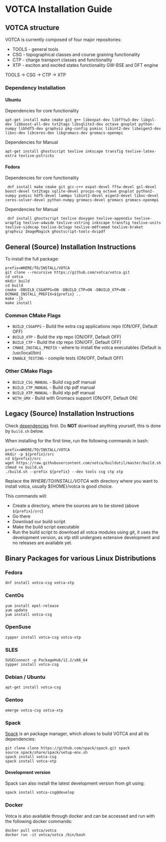 # VOTCA Installation Guide

## VOTCA structure

VOTCA is currently composed of four major repositories:

* TOOLS - general tools 
* CSG - topographical classes and course graining functionality
* CTP - charge transport classes and functionality
* XTP - exciton and excited states functionality GW-BSE and DFT engine

TOOLS -> CSG -> CTP -> XTP

### Dependency Installation
#### Ubuntu
Dependencies for core functionality

    apt-get install make cmake git g++ libexpat-dev libfftw3-dev libgsl-dev libboost-all-dev txt2tags libsqlite3-dev octave gnuplot python-numpy libhdf5-dev graphviz pkg-config psmisc libint2-dev libeigen3-dev libxc-dev libceres-dev libgromacs-dev gromacs-openmpi
    
Dependencies for Manual

    apt-get install ghostscript texlive inkscape transfig texlive-latex-extra texlive-pstricks
    
#### Fedora
Dependencies for core functionality

     dnf install make cmake git gcc-c++ expat-devel fftw-devel gsl-devel boost-devel txt2tags sqlite-devel procps-ng octave gnuplot python2-numpy psmisc hdf5-devel lammps libint2-devel eigen3-devel libxc-devel ceres-solver-devel python-numpy gromacs-devel gromacs gromacs-openmpi

Dependencies for Manual

     dnf install ghostscript texlive doxygen texlive-appendix texlive-wrapfig texlive-a4wide texlive-xstring inkscape transfig texlive-units texlive-sidecap texlive-bclogo texlive-mdframed texlive-braket graphviz ImageMagick ghostscript-tools-dvipdf


## General (Source) Installation Instructions 

To install the full package:

    prefix=WHERE/TO/INSTALL/VOTCA
    git clone --recursive https://github.com/votca/votca.git
    cd votca
    mkdir build
    cd build
    cmake -DBUILD_CSGAPPS=ON -DBUILD_CTP=ON -DBUILD_XTP=ON -DCMAKE_INSTALL_PREFIX=${prefix} ..
    make -j5
    make install

### Common CMake Flags

* `BUILD_CSGAPPS` - Build the extra csg applications repo (ON/OFF, Default OFF)
* `BUILD_XTP` - Build the xtp repo (ON/OFF, Default OFF)
* `BUILD_CTP` - Build the ctp repo (ON/OFF, Default OFF)
* `CMAKE_INSTALL_PREFIX` - where to install the votca executables (Default is /usr/local/bin)
* `ENABLE_TESTING` - compile tests (ON/OFF, Default OFF)

### Other CMake Flags

 * `BUILD_CSG_MANUAL` - Build csg pdf manual
 * `BUILD_CTP_MANUAL` - Build ctp pdf manual
 * `BUILD_XTP_MANUAL` - Build xtp pdf manual
 * `WITH_GMX` - Build with Gromacs support (ON/OFF, Default ON)

## Legacy (Source) Installation Instructions

Check [dependencies](#dependency-installation) first. Do **NOT** download anything yourself, this is done by `build.sh` below.

When installing for the first time, run the following commands in bash:
```
prefix=WHERE/TO/INSTALL/VOTCA
mkdir -p ${prefix}/src
cd ${prefix}/src
wget https://raw.githubusercontent.com/votca/buildutil/master/build.sh
chmod +x build.sh
./build.sh --prefix ${prefix} --dev tools csg ctp xtp
```
Replace the _WHERE/TO/INSTALL/VOTCA_ with directory where you want to install votca, usually ${HOME}/votca is good choice.

This commands will:
  * Create a directory, where the sources are to be stored (above `${prefix}/src`)
  * Go there
  * Download our build script
  * Make the build script executable
  * Run the build script to download all votca modules using git, it uses the development version, as xtp still undergoes extensive development and no releases are available yet.

## Binary Packages for various Linux Distributions
### Fedora

    dnf install votca-csg votca-xtp

### CentOs

    yum install epel-release
    yum update
    yum install votca-csg

### OpenSuse

    zypper install votca-csg votca-xtp
    
### SLES

    SUSEConnect -p PackageHub/12.2/x86_64
    zypper install votca-csg    

### Debian / Ubuntu

    apt-get install votca-csg
    
### Gentoo 

    emerge votca-csg votca-xtp

### Spack
[Spack](https://spack.io/) is an package manager, which allows to build VOTCA and all its dependencies:

    git clone clone https://github.com/spack/spack.git spack
    source spack/share/spack/setup-env.sh
    spack install votca-csg
    spack install votca-xtp

#### Development version
Spack can also install the latest development version from git using:

    spack install votca-csg@develop

### Docker 

Votca is also available through docker and can be accessed and run with the following docker commands:

    docker pull votca/votca
    docker run -it votca/votca /bin/bash
    
    
